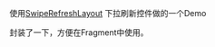使用[SwipeRefreshLayout](http://developer.android.com/reference/android/support/v4/widget/SwipeRefreshLayout.html) 下拉刷新控件做的一个Demo

封装了一下，方便在Fragment中使用。